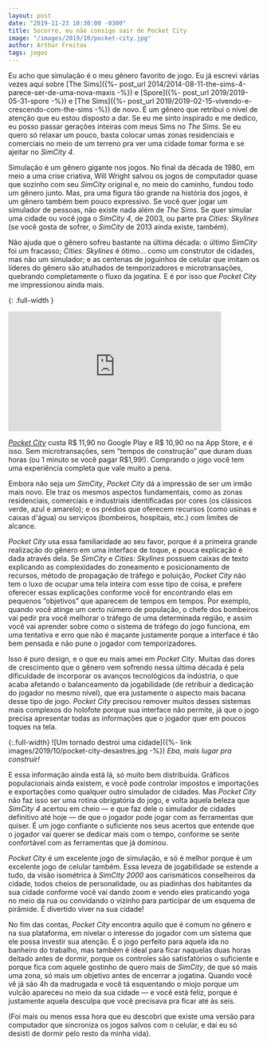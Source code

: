 ```yaml
---
layout: post
date: "2019-11-23 10:30:00 -0300"
title: Socorro, eu não consigo sair de Pocket City
image: "/images/2019/10/pocket-city.jpg"
author: Arthur Freitas
tags: jogos
---
```


Eu acho que simulação é o meu gênero favorito de jogo. Eu já escrevi várias vezes aqui sobre [The Sims]({%- post_url 2014/2014-08-11-the-sims-4-parece-ser-de-uma-nova-maxis -%}) e [Spore]({%- post_url 2019/2019-05-31-spore -%}) e [The Sims]({%- post_url 2019/2019-02-15-vivendo-e-crescendo-com-the-sims -%}) de novo. É um gênero que retribui o nível de atenção que eu estou disposto a dar. Se eu me sinto inspirado e me dedico, eu posso passar gerações inteiras com meus Sims no _The Sims_. Se eu quero só relaxar um pouco, basta colocar umas zonas residenciais e comerciais no meio de um terreno pra ver uma cidade tomar forma e se ajeitar no _SimCity 4_.

Simulação é um gênero gigante nos jogos. No final da década de 1980, em meio a uma crise criativa, Will Wright salvou os jogos de computador quase que sozinho com seu _SimCity_ original e, no meio do caminho, fundou todo um gênero junto. Mas, pra uma figura tão grande na história dos jogos, é um gênero também bem pouco expressivo. Se você quer jogar um simulador de pessoas, não existe nada além de _The Sims_. Se quer simular uma cidade ou você joga o _SimCity 4_, de 2003, ou parte pra _Cities: Skylines_ (se você gosta de sofrer, o _SimCity_ de 2013 ainda existe, também).

Não ajuda que o gênero sofreu bastante na última década: o último _SimCity_ foi um fracasso; _Cities: Skylines_ é ótimo… como um construtor de cidades, mas não um simulador; e as centenas de joguinhos de celular que imitam os líderes do gênero são atulhados de temporizadores e microtransações, quebrando completamente o fluxo da jogatina. E é por isso que _Pocket City_ me impressionou ainda mais.

{: .full-width }
<iframe width="427" height="240" src="https://www.youtube.com/embed/fEwT-u1qvzI" frameborder="0" allow="accelerometer; autoplay; encrypted-media; gyroscope; picture-in-picture" allowfullscreen></iframe>

[_Pocket City_](https://pocketcitygame.com) custa R$ 11,90 no Google Play e R$ 10,90 no na App Store, e é isso. Sem microtransações, sem “tempos de construção” que duram duas horas (ou 1 minuto se você pagar R$1,99!). Comprando o jogo você tem uma experiência completa que vale muito a pena.

Embora não seja um _SimCity_, _Pocket City_ dá a impressão de ser um irmão mais novo. Ele traz os mesmos aspectos fundamentais, como as zonas residenciais, comerciais e industriais identificadas por cores (os clássicos verde, azul e amarelo); e os prédios que oferecem recursos (como usinas e caixas d'água) ou serviços (bombeiros, hospitais, etc.) com limites de alcance.

_Pocket City_ usa essa familiaridade ao seu favor, porque é a primeira grande realização do gênero em uma interface de toque, e pouca explicação é dada através dela. Se _SimCity_ e _Cities: Skylines_ possuem caixas de texto explicando as complexidades do zoneamento e posicionamento de recursos, método de propagação de tráfego e poluição, _Pocket City_ não tem o luxo de ocupar uma tela inteira com esse tipo de coisa, e prefere oferecer essas explicações conforme você for encontrando elas em pequenos “objetivos” que aparecem de tempos em tempos. Por exemplo, quando você atinge um certo número de população, o chefe dos bombeiros vai pedir pra você melhorar o tráfego de uma determinada região, e assim você vai aprender sobre como o sistema de tráfego do jogo funciona, em uma tentativa e erro que não é maçante justamente porque a interface é tão bem pensada e não pune o jogador com temporizadores.

Isso é puro design, e o que eu mais amei em _Pocket City_. Muitas das dores de crescimento que o gênero vem sofrendo nessa última década é pela dificuldade de incorporar os avanços tecnológicos da indústria, o que acaba afetando o balanceamento da jogabilidade (de retribuir a dedicação do jogador no mesmo nível), que era justamente o aspecto mais bacana desse tipo de jogo. _Pocket City_ precisou remover muitos desses sistemas mais complexos do holofote porque sua interface não permite, já que o jogo precisa apresentar todas as informações que o jogador quer em poucos toques na tela.

{:.full-width}
![Um tornado destroi uma cidade]({%- link images/2019/10/pocket-city-desastres.jpg -%})
_Eba, mais lugar pra construir!_

E essa informação ainda está lá, só muito bem distribuída. Gráficos populacionais ainda existem, e você pode controlar impostos e importações e exportações como qualquer outro simulador de cidades. Mas _Pocket City_ não faz isso ser uma rotina obrigatória do jogo, e volta àquela beleza que _SimCity 4_ acertou em cheio — e que faz dele o simulador de cidades definitivo até hoje — de que o jogador pode jogar com as ferramentas que quiser. É um jogo confiante o suficiente nos seus acertos que entende que o jogador vai querer se dedicar mais com o tempo, conforme se sente confortável com as ferramentas que já dominou.

_Pocket City_ é um excelente jogo de simulação, e só é melhor porque é um excelente jogo de celular também. Essa leveza de jogabilidade se estende a tudo, da visão isométrica à _SimCity 2000_ aos carismáticos conselheiros da cidade, todos cheios de personalidade, ou as piadinhas dos habitantes da sua cidade conforme você vai dando zoom e vendo eles praticando yoga no meio da rua ou convidando o vizinho para participar de um esquema de pirâmide. É divertido viver na sua cidade!

No fim das contas, _Pocket City_ encontra aquilo que é comum no gênero e na sua plataforma, em nivelar o interesse do jogador com um sistema que ele possa investir sua atenção. É o jogo perfeito para aquela ida no banheiro do trabalho, mas também é ideal para ficar naquelas duas horas deitado antes de dormir, porque os controles são satisfatórios o suficiente e porque fica com aquele gostinho de quero mais de _SimCity_, de que só mais uma zona, só mais um objetivo antes de encerrar a jogatina. Quando você vê já são 4h da madrugada e você tá esquentando o miojo porque um vulcão apareceu no meio da sua cidade — e você está feliz, porque é justamente aquela desculpa que você precisava pra ficar até às seis.

(Foi mais ou menos essa hora que eu descobri que existe uma versão para computador que sincroniza os jogos salvos com o celular, e daí eu só desisti de dormir pelo resto da minha vida).
